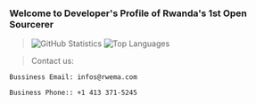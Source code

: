 ### Welcome to Developer's Profile of Rwanda's 1st Open Sourcerer
> ![GitHub Statistics](https://github-readme-stats.vercel.app/api?username=rwema3&theme=radical)
> ![Top Languages](https://github-readme-stats.vercel.app/api/top-langs/?username=rwema3&show_icons=true&theme=radical)

>Contact us:
```
Bussiness Email: infos@rwema.com
```
```
Business Phone:: +1 413 371-5245
```


